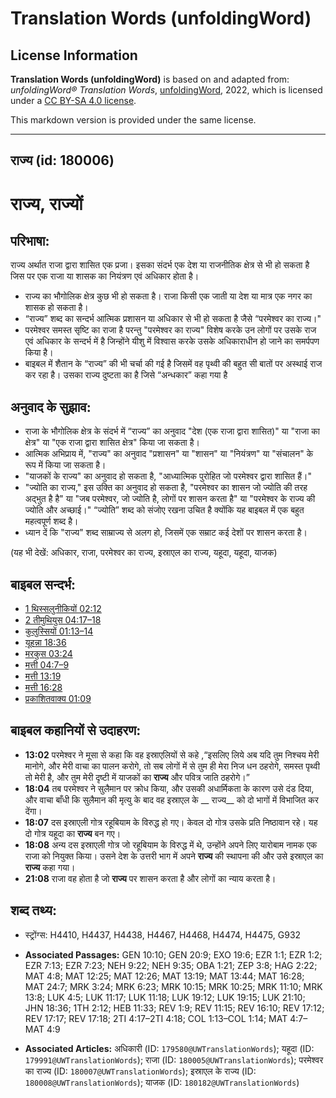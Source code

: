 # Translation Words (unfoldingWord)

## License Information

**Translation Words (unfoldingWord)** is based on and adapted from: _unfoldingWord® Translation Words_, [unfoldingWord](https://unfoldingword.org/utw), 2022, which is licensed under a [CC BY-SA 4.0 license](https://creativecommons.org/licenses/by-sa/4.0/legalcode.en).

This markdown version is provided under the same license.



--------------------------------

## राज्य (id: 180006)

राज्य, राज्यों
==============

परिभाषा:
--------

राज्य अर्थात राजा द्वारा शासित एक प्रजा। इसका संदर्भ एक देश या राजनीतिक क्षेत्र से भी हो सकता है जिस पर एक राजा या शासक का नियंत्रण एवं अधिकार होता है।

* राज्य का भौगोलिक क्षेत्र कुछ भी हो सकता है। राजा किसी एक जाती या देश या मात्र एक नगर का शासक हो सकता है।
* “राज्य” शब्द का सन्दर्भ आत्मिक प्रशासन या अधिकार से भी हो सकता है जैसे “परमेश्वर का राज्य।"
* परमेश्वर समस्त सृष्टि का राजा है परन्तु "परमेश्वर का राज्य" विशेष करके उन लोगों पर उसके राज एवं अधिकार के सन्दर्भ में है जिन्होंने यीशु में विश्वास करके उसके अधिकाराधीन हो जाने का समर्पपण किया है।
* बाइबल में शैतान के “राज्य” की भी चर्चा की गई है जिसमें वह पृथ्वी की बहुत सी बातों पर अस्थाई राज कर रहा है। उसका राज्य दुष्टता का है जिसे “अन्धकार” कहा गया है

अनुवाद के सुझाव:
----------------

* राजा के भौगोलिक क्षेत्र के संदर्भ में “राज्य” का अनुवाद "देश (एक राजा द्वारा शासित)" या "राजा का क्षेत्र" या "एक राजा द्वारा शासित क्षेत्र" किया जा सकता है।
* आत्मिक अभिप्राय में, "राज्य" का अनुवाद "प्रशासन" या "शासन" या "नियंत्रण" या "संचालन" के रूप में किया जा सकता है।
* "याजकों के राज्य" का अनुवाद हो सकता है, "आध्यात्मिक पुरोहित जो परमेश्वर द्वारा शासित हैं।"
* "ज्योति का राज्य," इस उक्ति का अनुवाद हो सकता है, "परमेश्वर का शासन जो ज्योति की तरह अद्भुत है है" या "जब परमेश्वर, जो ज्योति है, लोगों पर शासन करता है" या "परमेश्वर के राज्य की ज्योति और अच्छाई।" “ज्योति” शब्द को संजोए रखना उचित है क्योंकि यह बाइबल में एक बहुत महत्वपूर्ण शब्द है।
* ध्यान दें कि "राज्य" शब्द साम्राज्य से अलग हो, जिसमें एक सम्राट कई देशों पर शासन करता है।

(यह भी देखें: अधिकार, राजा, परमेश्वर का राज्य, इस्राएल का राज्य, यहूदा, यहूदा, याजक)

बाइबल सन्दर्भ:
--------------

* [1 थिस्सलुनीकियों 02:12](https://ref.ly/1Thess0:0)
* [2 तीमुथियुस 04:17–18](https://ref.ly/2Tim0:0)
* [कुलुस्सियों 01:13–14](https://ref.ly/Col1:13-Col1:14)
* [यूहन्ना 18:36](https://ref.ly/John18:36)
* [मरकुस 03:24](https://ref.ly/Mark3:24)
* [मत्ती 04:7–9](https://ref.ly/Matt4:7-Matt4:9)
* [मत्ती 13:19](https://ref.ly/Matt13:19)
* [मत्ती 16:28](https://ref.ly/Matt16:28)
* [प्रकाशितवाक्य 01:09](https://ref.ly/Rev0:0)

बाइबल कहानियों से उदाहरण:
-------------------------

* **13:02** परमेश्वर ने मूसा से कहा कि वह इस्राएलियों से कहे ,“इसलिए लिये अब यदि तुम निश्चय मेरी मानोगे, और मेरी वाचा का पालन करोगे, तो सब लोगों में से तुम ही मेरा निज धन ठहरोगे, समस्त पृथ्वी तो मेरी है, और तुम मेरी दृष्टी में याजकों का **राज्य** और पवित्र जाति ठहरोगे।”
* **18:04** तब परमेश्वर ने सुलैमान पर क्रोध किया, और उसकी अधार्मिकता के कारण उसे दंड दिया, और वाचा बाँधी कि सुलैमान की मृत्यु के बाद वह इस्राएल के \_\_ राज्य\_\_ को दो भागों में विभाजित कर देंगा।
* **18:07** दस इस्राएली गोत्र रहूबियाम के विरुद्ध हो गए। केवल दो गोत्र उसके प्रति निष्ठावान रहे। यह दो गोत्र यहूदा का **राज्य** बन गए।
* **18:08** अन्य दस इस्राएली गोत्र जो रहूबियाम के विरुद्ध में थे, उन्होंने अपने लिए यारोबाम नामक एक राजा को नियुक्त किया। उसने देश के उत्तरी भाग में अपने **राज्य** की स्थापना की और उसे इस्राएल का **राज्य** कहा गया।
* **21:08** राजा वह होता है जो **राज्य** पर शासन करता है और लोगों का न्याय करता है।

शब्द तथ्य:
----------

* स्ट्रोंग्स: H4410, H4437, H4438, H4467, H4468, H4474, H4475, G932

* **Associated Passages:** GEN 10:10; GEN 20:9; EXO 19:6; EZR 1:1; EZR 1:2; EZR 7:13; EZR 7:23; NEH 9:22; NEH 9:35; OBA 1:21; ZEP 3:8; HAG 2:22; MAT 4:8; MAT 12:25; MAT 12:26; MAT 13:19; MAT 13:44; MAT 16:28; MAT 24:7; MRK 3:24; MRK 6:23; MRK 10:15; MRK 10:25; MRK 11:10; MRK 13:8; LUK 4:5; LUK 11:17; LUK 11:18; LUK 19:12; LUK 19:15; LUK 21:10; JHN 18:36; 1TH 2:12; HEB 11:33; REV 1:9; REV 11:15; REV 16:10; REV 17:12; REV 17:17; REV 17:18; 2TI 4:17–2TI 4:18; COL 1:13–COL 1:14; MAT 4:7–MAT 4:9
* **Associated Articles:** अधिकारी (ID: `179580@UWTranslationWords`); यहूदा (ID: `179991@UWTranslationWords`); राजा (ID: `180005@UWTranslationWords`); परमेश्‍वर का राज्य (ID: `180007@UWTranslationWords`); इस्राएल के राज्य (ID: `180008@UWTranslationWords`); याजक (ID: `180182@UWTranslationWords`)

